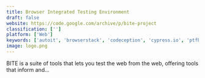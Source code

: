```yaml
---
title: Browser Integrated Testing Environment
draft: false 
website: https://code.google.com/archive/p/bite-project
classification: ['']
platform: ['Web']
keywords: ['autoit', 'browserstack', 'codeception', 'cypress.io', 'ptfb_pro_software_automation_tool', 'parteg', 'rapise', 'sauce_labs', 'selenium', 'sikuli', 'silktest', 'spiratest', 'testcomplete', 'testingwhiz', 'ubot_studio', 'unibot', 'usetrace', 'watin', 'imacros']
image: logo.png
---
```

BITE is a suite of tools that lets you test the web from the web, offering tools that inform and...